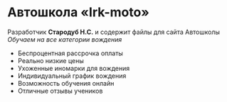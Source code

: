 # Автошкола «Irk-moto»
Разработчик **Стародуб Н.С.** и содержит файлы для сайта Автошколы
*Обучаем на все категории вождения*
- Беспроцентная рассрочка оплаты
- Реально низкие цены
- Ухоженные иномарки для вождения
- Индивидуальный график вождения
- Возможность обучения онлайн
- Отличные отзывы учеников
